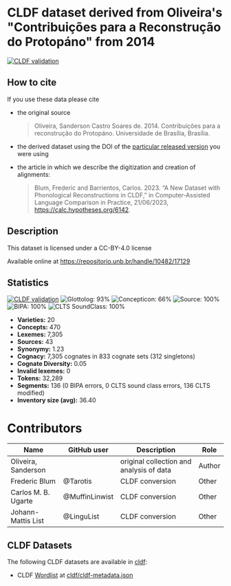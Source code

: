 # CLDF dataset derived from Oliveira's "Contribuições para a Reconstrução do Protopáno" from 2014

[![CLDF validation](https://github.com/pano-tacanan-history/oliveiraprotopanoan/workflows/CLDF-validation/badge.svg)](https://github.com/pano-tacanan-history/oliveiraprotopanoan/actions?query=workflow%3ACLDF-validation)

## How to cite

If you use these data please cite
- the original source
  > Oliveira, Sanderson Castro Soares de. 2014. Contribuições para a reconstrução do Protopáno. Universidade de Brasília, Brasília.
- the derived dataset using the DOI of the [particular released version](../../releases/) you were using

- the article in which we describe the digitization and creation of alignments: 
  > Blum, Frederic and Barrientos, Carlos. 2023. “A New Dataset with Phonological Reconstructions in CLDF,” in Computer-Assisted Language Comparison in Practice, 21/06/2023, https://calc.hypotheses.org/6142.

## Description


This dataset is licensed under a CC-BY-4.0 license

Available online at https://repositorio.unb.br/handle/10482/17129

## Statistics


[![CLDF validation](https://github.com/pano-tacanan-history/oliveiraprotopanoan/workflows/CLDF-validation/badge.svg)](https://github.com/pano-tacanan-history/oliveiraprotopanoan/actions?query=workflow%3ACLDF-validation)
![Glottolog: 93%](https://img.shields.io/badge/Glottolog-93%25-green.svg "Glottolog: 93%")
![Concepticon: 66%](https://img.shields.io/badge/Concepticon-66%25-orange.svg "Concepticon: 66%")
![Source: 100%](https://img.shields.io/badge/Source-100%25-brightgreen.svg "Source: 100%")
![BIPA: 100%](https://img.shields.io/badge/BIPA-100%25-brightgreen.svg "BIPA: 100%")
![CLTS SoundClass: 100%](https://img.shields.io/badge/CLTS%20SoundClass-100%25-brightgreen.svg "CLTS SoundClass: 100%")

- **Varieties:** 20
- **Concepts:** 470
- **Lexemes:** 7,305
- **Sources:** 43
- **Synonymy:** 1.23
- **Cognacy:** 7,305 cognates in 833 cognate sets (312 singletons)
- **Cognate Diversity:** 0.05
- **Invalid lexemes:** 0
- **Tokens:** 32,289
- **Segments:** 136 (0 BIPA errors, 0 CLTS sound class errors, 136 CLTS modified)
- **Inventory size (avg):** 36.40

# Contributors

Name | GitHub user | Description | Role |
--- | --- | --- | --- |
Oliveira, Sanderson  | | original collection and analysis of data | Author
Frederic Blum | @Tarotis | CLDF conversion | Other
Carlos M. B. Ugarte | @MuffinLinwist | CLDF conversion | Other
Johann-Mattis List | @LinguList| CLDF conversion | Other




## CLDF Datasets

The following CLDF datasets are available in [cldf](cldf):

- CLDF [Wordlist](https://github.com/cldf/cldf/tree/master/modules/Wordlist) at [cldf/cldf-metadata.json](cldf/cldf-metadata.json)